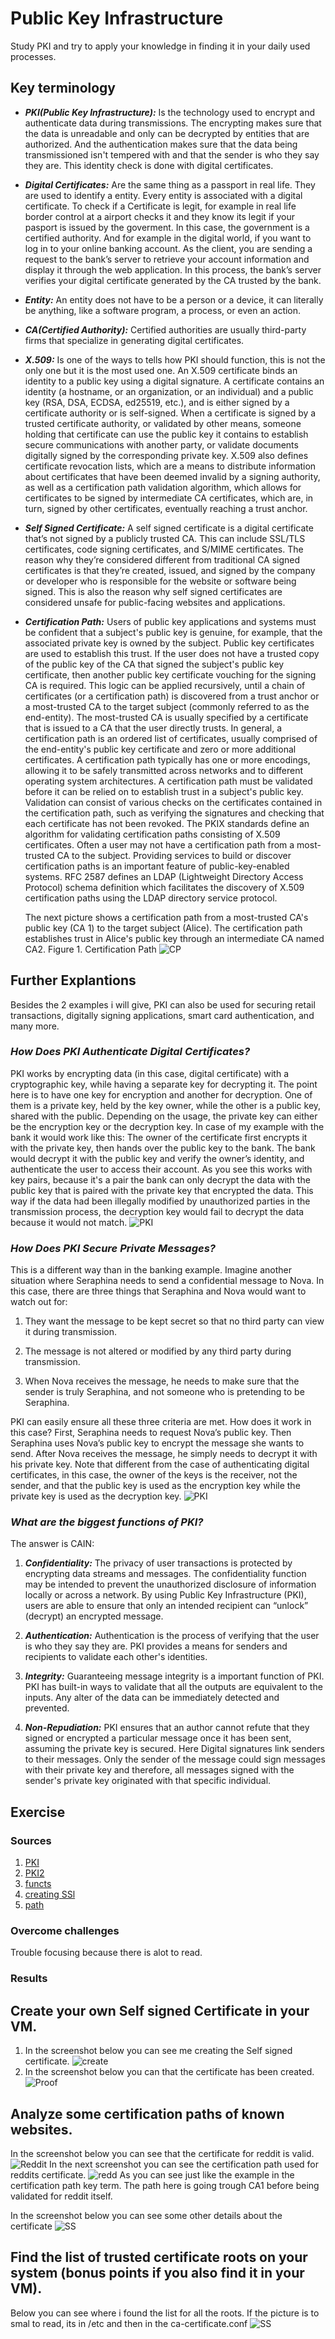 # Public Key Infrastructure
Study PKI and try to apply your knowledge in finding it in your daily used processes.

## Key terminology
- ***PKI(Public Key Infrastructure):*** Is the technology used to encrypt and authenticate data during transmissions. The encrypting makes sure that the data is unreadable and only can be decrypted by entities that are authorized. And the authentication makes sure that the data being transmissioned isn't tempered with and that the sender is who they say they are. This identity check is done with digital certificates.
- ***Digital Certificates:*** Are the same thing as a passport in real life. They are used to identify a entity. Every entity is associated with a digital certificate. To check if a Certificate is legit, for example in real life border control at a airport checks it and they know its legit if your pasport is issued by the goverment. In this case, the government is a certified authority. And for example in the digital world, if you want to log in to your online banking account. As the client, you are sending a request to the bank’s server to retrieve your account information and display it through the web application. In this process, the bank’s server verifies your digital certificate generated by the CA trusted by the bank.
- ***Entity:***  An entity does not have to be a person or a device, it can literally be anything, like a software program, a process, or even an action.
- ***CA(Certified Authority):*** Certified authorities are usually third-party firms that specialize in generating digital certificates.
- ***X.509:*** Is one of the ways to tells how PKI should function, this is not the only one but it is the most used one.
An X.509 certificate binds an identity to a public key using a digital signature. A certificate contains an identity (a hostname, or an organization, or an individual) and a public key (RSA, DSA, ECDSA, ed25519, etc.), and is either signed by a certificate authority or is self-signed. When a certificate is signed by a trusted certificate authority, or validated by other means, someone holding that certificate can use the public key it contains to establish secure communications with another party, or validate documents digitally signed by the corresponding private key.
X.509 also defines certificate revocation lists, which are a means to distribute information about certificates that have been deemed invalid by a signing authority, as well as a certification path validation algorithm, which allows for certificates to be signed by intermediate CA certificates, which are, in turn, signed by other certificates, eventually reaching a trust anchor.
- ***Self Signed Certificate:*** A self signed certificate is a digital certificate that’s not signed by a publicly trusted CA. This can include SSL/TLS certificates, code signing certificates, and S/MIME certificates. The reason why they’re considered different from traditional CA signed certificates is that they’re created, issued, and signed by the company or developer who is responsible for the website or software being signed. This is also the reason why self signed certificates are considered unsafe for public-facing websites and applications.
- ***Certification Path:*** Users of public key applications and systems must be confident that a subject's public key is genuine, for example, that the associated private key is owned by the subject. Public key certificates are used to establish this trust. 
If the user does not have a trusted copy of the public key of the CA that signed the subject's public key certificate, then another public key certificate vouching for the signing CA is required. This logic can be applied recursively, until a chain of certificates (or a certification path) is discovered from a trust anchor or a most-trusted CA to the target subject (commonly referred to as the end-entity). The most-trusted CA is usually specified by a certificate that is issued to a CA that the user directly trusts. In general, a certification path is an ordered list of certificates, usually comprised of the end-entity's public key certificate and zero or more additional certificates. A certification path typically has one or more encodings, allowing it to be safely transmitted across networks and to different operating system architectures.
A certification path must be validated before it can be relied on to establish trust in a subject's public key. Validation can consist of various checks on the certificates contained in the certification path, such as verifying the signatures and checking that each certificate has not been revoked. The PKIX standards define an algorithm for validating certification paths consisting of X.509 certificates.
Often a user may not have a certification path from a most-trusted CA to the subject. Providing services to build or discover certification paths is an important feature of public-key-enabled systems. RFC 2587 defines an LDAP (Lightweight Directory Access Protocol) schema definition which facilitates the discovery of X.509 certification paths using the LDAP directory service protocol.

  The next picture shows a certification path from a most-trusted CA's public key (CA 1) to the target subject (Alice). The certification path establishes trust in Alice's public key through an intermediate CA named CA2.
Figure 1. Certification Path
![CP](../../00_includes/SEC-06/certpath.png)

## Further Explantions
Besides the 2 examples i will give, PKI can also be used for securing retail transactions, digitally signing applications, smart card authentication, and many more. 

### ***How Does PKI Authenticate Digital Certificates?***
PKI works by encrypting data (in this case, digital certificate) with a cryptographic key, while having a separate key for decrypting it. The point here is to have one key for encryption and another for decryption. One of them is a private key, held by the key owner, while the other is a public key, shared with the public. Depending on the usage, the private key can either be the encryption key or the decryption key. In case of my example with the bank it would work like this: The owner of the certificate first encrypts it with the private key, then hands over the public key to the bank. The bank would decrypt it with the public key and verify the owner’s identity, and authenticate the user to access their account. As you see this works with key pairs, because it's a pair the bank can only decrypt the data with the public key that is paired with the private key that encrypted the data. This way if the data had been illegally modified by unauthorized parties in the transmission process, the decryption key would fail to decrypt the data because it would not match.
![PKI](../../00_includes/SEC-06/PKI-1.png)

### ***How Does PKI Secure Private Messages?***
This is a different way than in the banking example. 
Imagine another situation where Seraphina needs to send a confidential message to Nova. In this case, there are three things that Seraphina and Nova would want to watch out for:

1.  They want the message to be kept secret so that no third party can view it during transmission.

2. The message is not altered or modified by any third party during transmission.

3. When Nova receives the message, he needs to make sure that the sender is truly Seraphina, and not someone who is pretending to be Seraphina.

PKI can easily ensure all these three criteria are met. How does it work in this case? First, Seraphina needs to request Nova’s public key. Then Seraphina uses Nova’s public key to encrypt the message she wants to send. After Nova receives the message, he simply needs to decrypt it with his private key. Note that different from the case of authenticating digital certificates, in this case, the owner of the keys is the receiver, not the sender, and that the public key is used as the encryption key while the private key is used as the decryption key.
![PKI](../../00_includes/SEC-06/PKI-2.png)

### ***What are the biggest functions of PKI?***
The answer is CAIN:
 1. ***Confidentiality:*** The privacy of user transactions is protected by encrypting data streams and messages. The confidentiality function may be intended to prevent the unauthorized disclosure of information locally or across a network. By using Public Key Infrastructure (PKI), users are able to ensure that only an intended recipient can “unlock” (decrypt) an encrypted message. 

 2. ***Authentication:*** Authentication is the process of verifying that the user is who they say they are. PKI provides a means for senders and recipients to validate each other's identities.
 3. ***Integrity:*** Guaranteeing message integrity is a important function of PKI. PKI has built-in ways to validate that all the outputs are equivalent to the inputs. Any alter of the data can be immediately detected and prevented.
 4. ***Non-Repudiation:*** PKI ensures that an author cannot refute that they signed or encrypted a particular message once it has been sent, assuming the private key is secured. Here Digital signatures link senders to their messages. Only the sender of the message could sign messages with their private key and therefore, all messages signed with the sender's private key originated with that specific individual.




## Exercise
### Sources
1. [PKI](https://www.pentasecurity.com/blog/how-pki-work/)
2. [PKI2](https://www.keyfactor.com/resources/what-is-pki/#:~:text=Public%20key%20infrastructure%20(PKI)%20governs,end%2Dto%2Dend%20communications.)
3. [functs](https://www.omnisecu.com/security/public-key-infrastructure/what-is-public-key-infrastructure-pki.php)
4. [creating SSl](https://websiteforstudents.com/how-to-create-self-signed-certificates-on-ubuntu-linux/)
5. [path](https://www.ibm.com/docs/en/sdk-java-technology/7?topic=certpath-certification-path-introduction)


### Overcome challenges
Trouble focusing because there is alot to read.

### Results
## Create your own Self signed Certificate in your VM.
1. In the screenshot below you can see me creating the Self signed certificate.
![create](../../00_includes/SEC-06/creatingcert.png)
2. In the screenshot below you can that the certificate has been created.
![Proof](../../00_includes/SEC-06/proofcert.png)

## Analyze some certification paths of known websites.
In the screenshot below you can see that the certificate for reddit is valid.
![Reddit](../../00_includes/SEC-06/reddit.png)
In the next screenshot you can see the certification path used for reddits certificate.
![redd](../../00_includes/SEC-06/cert%20reddit.png)
As you can see just like the example in the certification path key term. The path here is going trough CA1 before being validated for reddit itself.

In the screenshot below you can see some other details about the certificate
![SS](../../00_includes/SEC-06/redinfo.png)

## Find the list of trusted certificate roots on your system (bonus points if you also find it in your VM).
Below you can see where i found the list for all the roots. If the picture is to smal to read, its in /etc and then in the ca-certificate.conf
![SS](../../00_includes/SEC-06/rootlist.png)